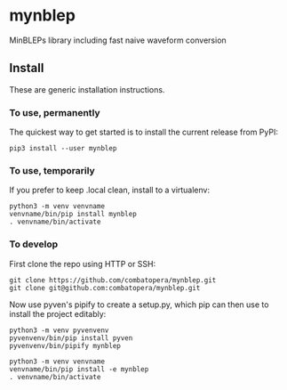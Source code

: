 # mynblep
MinBLEPs library including fast naive waveform conversion

## Install
These are generic installation instructions.

### To use, permanently
The quickest way to get started is to install the current release from PyPI:
```
pip3 install --user mynblep
```

### To use, temporarily
If you prefer to keep .local clean, install to a virtualenv:
```
python3 -m venv venvname
venvname/bin/pip install mynblep
. venvname/bin/activate
```

### To develop
First clone the repo using HTTP or SSH:
```
git clone https://github.com/combatopera/mynblep.git
git clone git@github.com:combatopera/mynblep.git
```
Now use pyven's pipify to create a setup.py, which pip can then use to install the project editably:
```
python3 -m venv pyvenvenv
pyvenvenv/bin/pip install pyven
pyvenvenv/bin/pipify mynblep

python3 -m venv venvname
venvname/bin/pip install -e mynblep
. venvname/bin/activate
```
